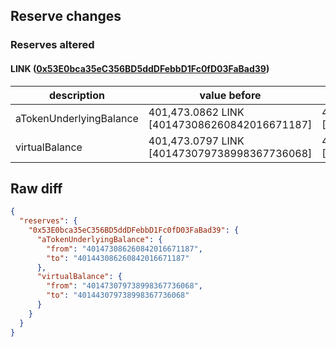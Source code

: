 ## Reserve changes

### Reserves altered

#### LINK ([0x53E0bca35eC356BD5ddDFebbD1Fc0fD03FaBad39](https://polygonscan.com/address/0x53E0bca35eC356BD5ddDFebbD1Fc0fD03FaBad39))

| description | value before | value after |
| --- | --- | --- |
| aTokenUnderlyingBalance | 401,473.0862 LINK [401473086260842016671187] | 401,443.0862 LINK [401443086260842016671187] |
| virtualBalance | 401,473.0797 LINK [401473079738998367736068] | 401,443.0797 LINK [401443079738998367736068] |


## Raw diff

```json
{
  "reserves": {
    "0x53E0bca35eC356BD5ddDFebbD1Fc0fD03FaBad39": {
      "aTokenUnderlyingBalance": {
        "from": "401473086260842016671187",
        "to": "401443086260842016671187"
      },
      "virtualBalance": {
        "from": "401473079738998367736068",
        "to": "401443079738998367736068"
      }
    }
  }
}
```